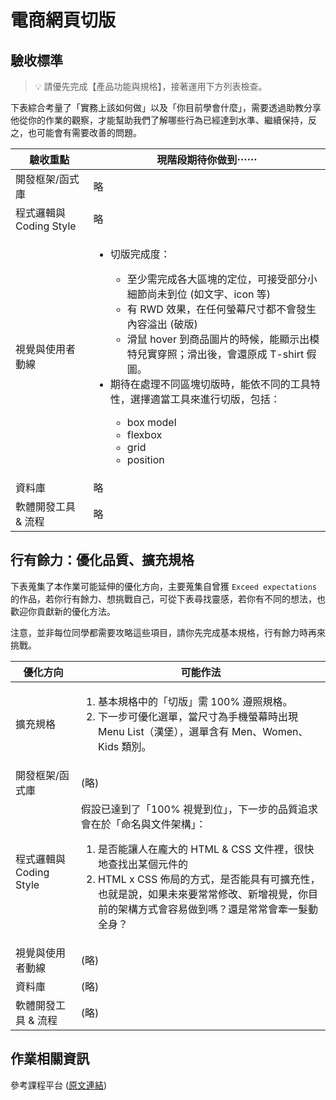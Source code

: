 # 電商網頁切版

## 驗收標準 

> 💡  請優先完成【產品功能與規格】，接著運用下方列表檢查。

下表綜合考量了「實務上該如何做」以及「你目前學會什麼」，需要透過助教分享他從你的作業的觀察，才能幫助我們了解哪些行為已經達到水準、繼續保持，反之，也可能會有需要改善的問題。


<table>
  <thead>
    <tr>
      <th>驗收重點</td>
      <th>現階段期待你做到⋯⋯</td>
    </tr>
  </thead>
  <tbody>
    <tr>
      <td>開發框架/函式庫</td>
      <td>略</td>
    </tr>
    <tr>
      <td>程式邏輯與 Coding Style</td>
      <td>略</td>
    </tr>
      <tr>
      <td>視覺與使用者動線</td>
      <td>
        <ul>
          <li>切版完成度：</li>
          <ul>
            <li>至少需完成各大區塊的定位，可接受部分小細節尚未到位 (如文字、icon 等)</li>
            <li>有 RWD 效果，在任何螢幕尺寸都不會發生內容溢出 (破版)</li>
            <li>滑鼠 hover 到商品圖片的時候，能顯示出模特兒實穿照；滑出後，會還原成 T-shirt 假圖。</li>
          </ul>
          <li>期待在處理不同區塊切版時，能依不同的工具特性，選擇適當工具來進行切版，包括：</li>
          <ul>
            <li>box model</li>
            <li>flexbox</li>
            <li>grid</li>
            <li>position</li>
          </ul>
        </ul>
      </td>
    </tr>
    <tr>
      <td>資料庫</td>
      <td>略</td>
    </tr>
      <tr>
      <td>軟體開發工具 & 流程</td>
      <td>略</td>
    </tr>
  </tbody>
</table>

## 行有餘力：優化品質、擴充規格

下表蒐集了本作業可能延伸的優化方向，主要蒐集自曾獲 `Exceed expectations` 的作品，若你行有餘力、想挑戰自己，可從下表尋找靈感，若你有不同的想法，也歡迎你貢獻新的優化方法。

注意，並非每位同學都需要攻略這些項目，請你先完成基本規格，行有餘力時再來挑戰。

<table>
  <thead>
    <tr>
      <th>優化方向</td>
      <th>可能作法</td>
    </tr>
  </thead>
  <tbody>
    <tr>
      <td>擴充規格</td>
      <td>
        <ol>
          <li>基本規格中的「切版」需 100% 遵照規格。</li>
          <li>下一步可優化選單，當尺寸為手機螢幕時出現 Menu List（漢堡），選單含有 Men、Women、Kids 類別。</li></ol></td>
    </tr>
    <tr>
      <td>開發框架/函式庫</td>
      <td>(略)</td>
    </tr>
    <tr>
      <td>程式邏輯與 Coding Style</td>
      <td>假設已達到了「100% 視覺到位」，下一步的品質追求會在於「命名與文件架構」：
        <ol>
          <li>是否能讓人在龐大的 HTML & CSS 文件裡，很快地查找出某個元件的</li>
          <li>HTML x CSS 佈局的方式，是否能具有可擴充性，也就是說，如果未來要常常修改、新增視覺，你目前的架構方式會容易做到嗎？還是常常會牽一髮動全身？</li>
        </ol>
      </td>
    </tr>
      <tr>
      <td>視覺與使用者動線</td>
      <td>(略)</td>
    </tr>
    <tr>
      <td>資料庫</td>
      <td>(略)</td>
    </tr>
      <tr>
      <td>軟體開發工具 & 流程</td>
      <td>(略)</td>
    </tr>
  </tbody>
</table>

## 作業相關資訊

參考課程平台 (<a href="https://lighthouse.alphacamp.co/courses/101/assignments/3039" target="_blank">原文連結</a>)
